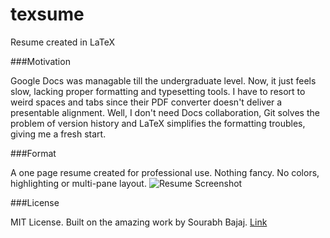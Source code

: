# texsume
Resume created in LaTeX

###Motivation

Google Docs was managable till the undergraduate level. Now, it just feels slow, lacking proper formatting and typesetting tools. I have to resort to weird spaces and tabs since their PDF converter doesn't  deliver a presentable alignment. Well, I don't need Docs collaboration, Git solves the problem of version history and LaTeX simplifies the formatting troubles, giving me a fresh start.

###Format

A one page resume created for professional use. Nothing fancy. No colors, highlighting or multi-pane layout. 
![Resume Screenshot](https://raw.githubusercontent.com/kandarpck/texsume/master/preview.png)

###License

MIT License. Built on the amazing work by Sourabh Bajaj. [Link](https://github.com/sb2nov/resume)